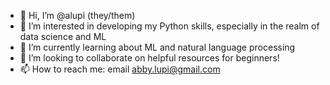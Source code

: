 - 👋 Hi, I’m @alupi (they/them)
- 👀 I’m interested in developing my Python skills, especially in the realm of data science and ML
- 🌱 I’m currently learning about ML and natural language processing
- 💞️ I’m looking to collaborate on helpful resources for beginners!
- 📫 How to reach me: email abby.lupi@gmail.com

<!---
alupi/alupi is a ✨ special ✨ repository because its `README.md` (this file) appears on your GitHub profile.
You can click the Preview link to take a look at your changes.
--->
